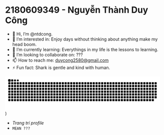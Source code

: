 # 2180609349 - Nguyễn Thành Duy Công
- 👋 Hi, I’m @ntdcong.
- 👀 I’m interested in: Enjoy days without thinking about anything make my head boom.
- 🌱 I’m currently learning: Everythings in my life is the lessons to learning.
- 💞️ I’m looking to collaborate on: ???
- 📫 How to reach me: duycong2580@gmail.com
- ⚡ Fun fact: Shark is gentle and kind with human.
  
![This is an alt text.](https://raw.githubusercontent.com/platane/snk/output/github-contribution-grid-snake-dark.svg "This is a sample image."))

- *Trang trí profile*
- `MEAN ???`

